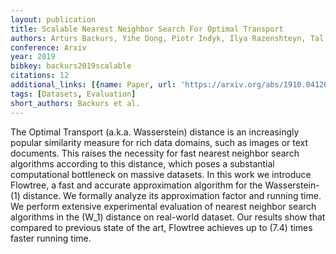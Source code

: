 ```yaml
---
layout: publication
title: Scalable Nearest Neighbor Search For Optimal Transport
authors: Arturs Backurs, Yihe Dong, Piotr Indyk, Ilya Razenshteyn, Tal Wagner
conference: Arxiv
year: 2019
bibkey: backurs2019scalable
citations: 12
additional_links: [{name: Paper, url: 'https://arxiv.org/abs/1910.04126'}]
tags: [Datasets, Evaluation]
short_authors: Backurs et al.
---
```

The Optimal Transport (a.k.a. Wasserstein) distance is an increasingly
popular similarity measure for rich data domains, such as images or text
documents. This raises the necessity for fast nearest neighbor search
algorithms according to this distance, which poses a substantial computational
bottleneck on massive datasets. In this work we introduce Flowtree, a fast and
accurate approximation algorithm for the Wasserstein-\(1\) distance. We formally
analyze its approximation factor and running time. We perform extensive
experimental evaluation of nearest neighbor search algorithms in the \(W_1\)
distance on real-world dataset. Our results show that compared to previous
state of the art, Flowtree achieves up to \(7.4\) times faster running time.